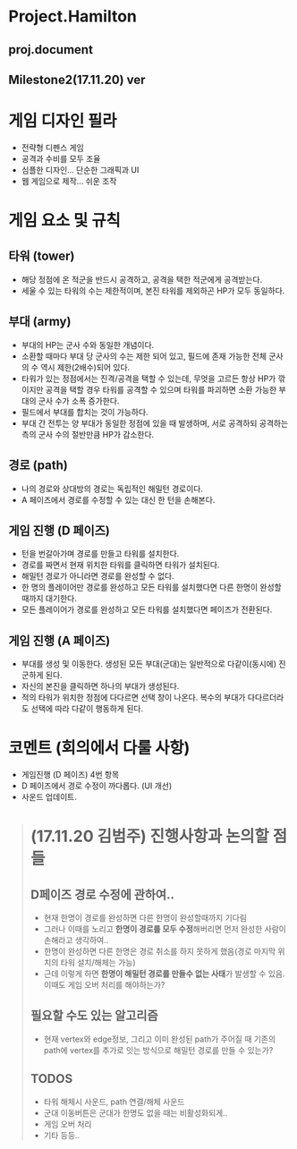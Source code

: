 Project.Hamilton
================

proj.document
-------------

Milestone2(17.11.20) ver
------------------------

# 게임 디자인 필라
- 전략형 디펜스 게임 
- 공격과 수비를 모두 조율
- 심플한 디자인... 단순한 그래픽과 UI 
- 웹 게임으로 제작... 쉬운 조작

# 게임 요소 및 규칙
## 타워 (tower)
- 해당 정점에 온 적군을 반드시 공격하고, 공격을 택한 적군에게 공격받는다.  
- 세울 수 있는 타워의 수는 제한적이며, 본진 타워를 제외하곤 HP가 모두 동일하다.

## 부대 (army) 
- 부대의 HP는 군사 수와 동일한 개념이다.   
- 소환할 때마다 부대 당 군사의 수는 제한 되어 있고, 필드에 존재 가능한 전체 군사의 수 역시 제한(2배수)되어 있다. 
- 타워가 있는 정점에서는 진격/공격을 택할 수 있는데, 무엇을 고르든 항상 HP가 깎이지만 공격을 택할 경우 타워를 공격할 수 있으며 타워를 파괴하면 소환 가능한 부대의 군사 수가 소폭 증가한다.   
- 필드에서 부대를 합치는 것이 가능하다.  
- 부대 간 전투는 양 부대가 동일한 정점에 있을 때 발생하며, 서로 공격하되 공격하는 측의 군사 수의 절반만큼 HP가 감소한다.   

## 경로 (path)
- 나의 경로와 상대방의 경로는 독립적인 해밀턴 경로이다.  
- A 페이즈에서 경로를 수정할 수 있는 대신 한 턴을 손해본다.

## 게임 진행 (D 페이즈)
- 턴을 번갈아가며 경로를 만들고 타워를 설치한다.   
- 경로를 짜면서 현재 위치한 타워를 클릭하면 타워가 설치된다.  
- 해밀턴 경로가 아니라면 경로를 완성할 수 없다. 
- 한 명의 플레이어만 경로를 완성하고 모든 타워를 설치했다면 다른 한명이 완성할 때까지 대기한다.  
- 모든 플레이어가 경로를 완성하고 모든 타워를 설치했다면 페이즈가 전환된다.
## 게임 진행 (A 페이즈)
- 부대를 생성 및 이동한다. 생성된 모든 부대(군대)는 일반적으로 다같이(동시에) 진군하게 된다.  
- 자신의 본진을 클릭하면 하나의 부대가 생성된다.  
- 적의 타워가 위치한 정점에 다다르면 선택 창이 나온다. 복수의 부대가 다다르더라도 선택에 따라 다같이 행동하게 된다.

# 코멘트 (회의에서 다룰 사항)
- 게임진행 (D 페이즈) 4번 항목 
- D 페이즈에서 경로 수정이 까다롭다. (UI 개선)
- 사운드 업데이트.
 
># (17.11.20 김범주) 진행사항과 논의할 점들
>## D페이즈 경로 수정에 관하여..
>- 현재 한명이 경로를 완성하면 다른 한명이 완성할때까지 기다림
>- 그러나 이때를 노리고 **한명이 경로를 모두 수정**해버리면 먼저 완성한 사람이 손해라고 생각하여..
>- 한명이 완성하면 다른 한명은 경로 취소를 하지 못하게 했음(경로 마지막 위치의 타워 설치/해체는 가능)
>- 근데 이렇게 하면 **한명이 해밀턴 경로를 만들수 없는 사태**가 발생할 수 있음. 이때도 게임 오버 처리를 해야하는가?
>## 필요할 수도 있는 알고리즘
>- 현재 vertex와 edge정보, 그리고 이미 완성된 path가 주어질 때 기존의 path에 vertex를 추가로 잇는 방식으로 해밀턴 경로를 만들 수 있는가?
>## TODOS
>- 타워 해체시 사운드, path 연결/해체 사운드
>- 군대 이동버튼은 군대가 한명도 없을 때는 비활성화되게..
>- 게임 오버 처리
>- 기타 등등..